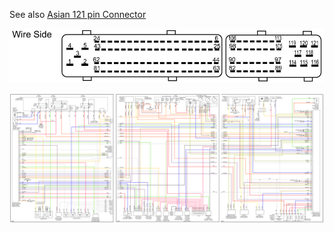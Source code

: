 See also [Asian 121 pin Connector](OEM-121-pin-connectors#368255asian)

![Connector Face](./OEM-Docs/TE/Connector_121_pinout.jpg)

![Wiring Diagram](Images/2005_kia_spectra.png)
